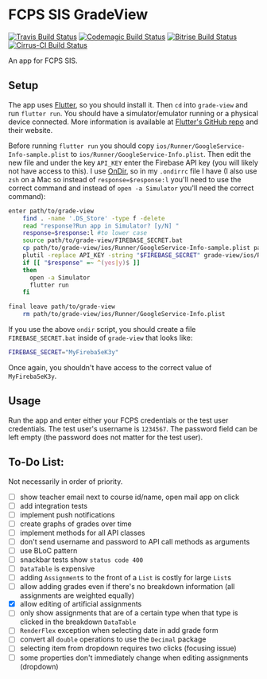 # FCPS SIS GradeView
[![Travis Build Status](https://travis-ci.org/sumanthratna/grade-view.svg?branch=master)](https://travis-ci.org/sumanthratna/grade-view) [![Codemagic Build Status](https://api.codemagic.io/apps/5c699bc024cab100120d2931/5c699bc024cab100120d2930/status_badge.svg)](https://codemagic.io/apps/5c699bc024cab100120d2931/5c699bc024cab100120d2930/latest_build) [![Bitrise Build Status](https://app.bitrise.io/app/1eb88e8e2f886294/status.svg?token=dbUXfDkBiOLZlYKQiZTgZA&branch=master)](https://app.bitrise.io/app/1eb88e8e2f886294) [![Cirrus-CI Build Status](https://api.cirrus-ci.com/github/sumanthratna/grade-view.svg)](https://cirrus-ci.com/github/sumanthratna/grade-view)


An app for FCPS SIS.

## Setup
The app uses [Flutter](https://flutter.dev), so you should install it. Then `cd` into `grade-view` and run `flutter run`. You should have a simulator/emulator running or a physical device connected. More information is available at [Flutter's GitHub repo](https://github.com/flutter/flutter) and their website.

Before running `flutter run` you should copy `ios/Runner/GoogleService-Info-sample.plist` to `ios/Runner/GoogleService-Info.plist`. Then edit the new file and under the key `API_KEY` enter the Firebase API key (you will likely not have access to this). I use [OnDir](https://github.com/alecthomas/ondir), so in my `.ondirrc` file I have (I also use `zsh` on a Mac so instead of `response=$response:l` you'll need to use the correct command and instead of `open -a Simulator` you'll need the correct command):
```bash
enter path/to/grade-view
    find . -name '.DS_Store' -type f -delete
    read "response?Run app in Simulator? [y/N] "
    response=$response:l #to lower case
    source path/to/grade-view/FIREBASE_SECRET.bat
    cp path/to/grade-view/ios/Runner/GoogleService-Info-sample.plist path/to/grade-view/ios/Runner/GoogleService-Info.plist
    plutil -replace API_KEY -string "$FIREBASE_SECRET" grade-view/ios/Runner/GoogleService-Info.plist
    if [[ "$response" =~ ^(yes|y)$ ]]
    then
      open -a Simulator
      flutter run
    fi

final leave path/to/grade-view
    rm path/to/grade-view/ios/Runner/GoogleService-Info.plist
```
If you use the above `ondir` script, you should create a file `FIREBASE_SECRET.bat` inside of `grade-view` that looks like:
```bash
FIREBASE_SECRET="MyFireba5eK3y"
```
Once again, you shouldn't have access to the correct value of `MyFireba5eK3y`.

## Usage
Run the app and enter either your FCPS credentials or the test user credentials. The test user's username is `1234567`. The password field can be left empty (the password does not matter for the test user).

## To-Do List:
Not necessarily in order of priority.
 - [ ] show teacher email next to course id/name, open mail app on click
 - [ ] add integration tests
 - [ ] implement push notifications
 - [ ] create graphs of grades over time
 - [ ] implement methods for all API classes
 - [ ] don't send username and password to API call methods as arguments
 - [ ] use BLoC pattern
 - [ ] snackbar tests show `status code 400`
 - [ ] `DataTable` is expensive
 - [ ] adding `Assignment`s to the front of a `List` is costly for large `List`s
 - [ ] allow adding grades even if there's no breakdown information (all assignments are weighted equally)
 - [x] allow editing of artificial assignments
 - [ ] only show assignments that are of a certain type when that type is clicked in the breakdown `DataTable`
 - [ ] `RenderFlex` exception when selecting date in add grade form
 - [ ] convert all `double` operations to use the `Decimal` package
 - [ ] selecting item from dropdown requires two clicks (focusing issue)
 - [ ] some properties don't immediately change when editing assignments (dropdown)

